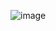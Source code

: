 ![image](https://github.com/Rakshitgupta9/COM-511/assets/95240061/9fc06e2f-9259-4afc-8a85-ed80244eeade)
